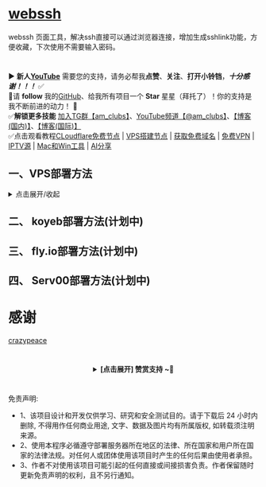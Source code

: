 # [webssh](https://github.com/amclubs/webssh)
webssh 页面工具，解决ssh直接可以通过浏览器连接，增加生成sshlink功能，方便收藏，下次使用不需要输入密码。

#
▶️ **新人[YouTube](https://youtube.com/@am_clubs?sub_confirmation=1)** 需要您的支持，请务必帮我**点赞**、**关注**、**打开小铃铛**，***十分感谢！！！*** ✅
</br>🎁请 **follow** 我的[GitHub](https://github.com/amclubs)、给我所有项目一个 **Star** 星星（拜托了）！你的支持是我不断前进的动力！ 💖
</br>✅**解锁更多技能** [加入TG群【am_clubs】](https://t.me/am_clubs)、[YouTube频道【@am_clubs】](https://youtube.com/@am_clubs?sub_confirmation=1)、[【博客(国内)】](https://amclubss.com)、[【博客(国际)】](https://amclubs.blogspot.com) 
</br>✅点击观看教程[CLoudflare免费节点](https://www.youtube.com/playlist?list=PLGVQi7TjHKXbrY0Pk8gm3T7m8MZ-InquF) | [VPS搭建节点](https://www.youtube.com/playlist?list=PLGVQi7TjHKXaVlrHP9Du61CaEThYCQaiY) | [获取免费域名](https://www.youtube.com/playlist?list=PLGVQi7TjHKXZGODTvB8DEervrmHANQ1AR) | [免费VPN](https://www.youtube.com/playlist?list=PLGVQi7TjHKXY7V2JF-ShRSVwGANlZULdk) | [IPTV源](https://www.youtube.com/playlist?list=PLGVQi7TjHKXbkozDYVsDRJhbnNaEOC76w) | [Mac和Win工具](https://www.youtube.com/playlist?list=PLGVQi7TjHKXYBWu65yP8E08HxAu9LbCWm) | [AI分享](https://www.youtube.com/playlist?list=PLGVQi7TjHKXaodkM-mS-2Nwggwc5wRjqY)


## 一、VPS部署方法
<details>
<summary>点击展开/收起</summary>
- 1、下载webssh安装包命令：
```
git clone https://github.com/amclubs/webssh
```

- 2、**绑定Cloudflare域名生成证书**,并上传到服务器指定目录 <a href="https://youtu.be/cI36vtXuQrM">[点击观看视频教程]</a>
	```
	cd websssh
	```

- 3、安装webssh命令：
	**Python2** 安装webssh命令：
	```
	pip install webssh
	```

	**Python3** 安装webssh命令：
	```
	pip3 install webssh
	```

- 4、运行webssh命令 **(certfile/keyfile证书目录换成你服务器存储的目录和文件名称)**：
	**Python2** 运行webssh命令：
	```
	nohup python run.py --certfile='/root/cert/809098.pem' --keyfile='/root/cert/809098.key' --sslport=8443 > /dev/null 2>&1 &
	```

	**Python3** 运行webssh命令：
	```
	nohup python3 run.py --certfile='/root/cert/809098.pem' --keyfile='/root/cert/809098.key' --sslport=8443 > /dev/null 2>&1 &
	```

- 5、访问webssh：
```
https://域名:端口
```

- 6、设置开机自动启动webssh **(WorkingDirectory/certfile/keyfile证书目录换成你服务器存储的目录和文件名称)**：
1、写一个 service 文件 webssh.service
```
[Unit]
Description=WebSSH Service
After=network.target

[Service]
Type=simple
WorkingDirectory=/root/webssh
ExecStart=/usr/bin/python3 run.py --certfile='/root/cert/809098.pem' --keyfile='/root/cert/809098.key' --sslport=8443
Restart=always
User=root

[Install]
WantedBy=multi-user.target
```

2、让服务生效
```
systemctl daemon-reload
systemctl enable webssh
systemctl start webssh
```

3、管理服务
查看状态
```
systemctl status webssh    
```
重启
```
systemctl restart webssh
```
停止
```
systemctl stop webssh
```
</details>

## 二、 koyeb部署方法(计划中)

## 三、 fly.io部署方法(计划中)

## 四、 Serv00部署方法(计划中)

# 感谢
[crazypeace](https://github.com/crazypeace/huashengdun-webssh)

# 
<center>
<details><summary><strong> [点击展开] 赞赏支持 ~🧧</strong></summary>
*我非常感谢您的赞赏和支持，它们将极大地激励我继续创新，持续产生有价值的工作。*

- **USDT-TRC20:** `TWTxUyay6QJN3K4fs4kvJTT8Zfa2mWTwDD`
- **TRX-TRC20:** `TWTxUyay6QJN3K4fs4kvJTT8Zfa2mWTwDD`

<div align="center"> 
  <img src="https://github.com/user-attachments/assets/e6cdc42a-6374-4722-b833-601738f72196" width="200"></br> 
  TRC10/TRC20扫码支付 
</div> 
</details>
</center>

 #
 免责声明:
 - 1、该项目设计和开发仅供学习、研究和安全测试目的。请于下载后 24 小时内删除, 不得用作任何商业用途, 文字、数据及图片均有所属版权, 如转载须注明来源。
 - 2、使用本程序必循遵守部署服务器所在地区的法律、所在国家和用户所在国家的法律法规。对任何人或团体使用该项目时产生的任何后果由使用者承担。
 - 3、作者不对使用该项目可能引起的任何直接或间接损害负责。作者保留随时更新免责声明的权利，且不另行通知。